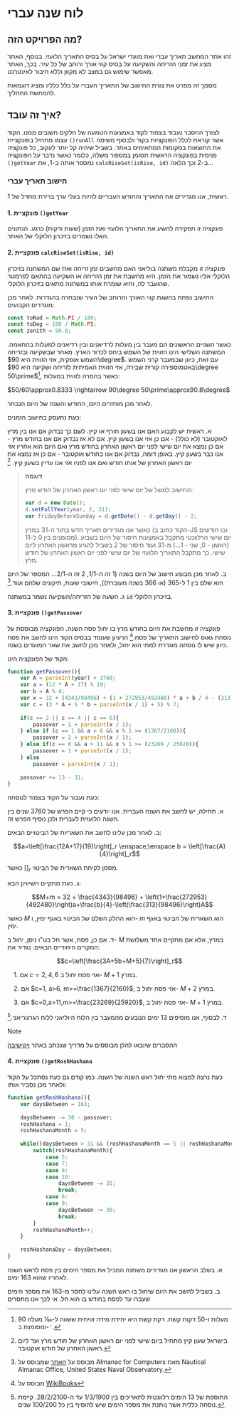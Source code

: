 # לוח שנה עברי
## מה הפרויקט הזה?
זהו אתר המחשב תאריך עברי ואת מועדי ישראל על בסיס התאריך הלועזי. בנוסף, האתר מציג את זמני הזריחה והשקיעה על בסיס קווי אורך ורוחב של כל עיר. בכך, האתר מאפשר שימוש גם במצב לא מקוון וללא חיבור לאינטרנט.

מסמך זה מפרט את צורת החישוב של התאריך העברי על כלל כלליו ומציג דוגמאות להמחשת התהליך.

## איך זה עובד?
לצורך ההסבר נעבוד בצמוד לקוד באמצעות הטמעה של חלקים חשובים ממנו.
הקוד עצמו מתחיל בפונקציית `()runAll` אשר קוראת לכלל הפונקציות בקוד ולבסוף משימה את התוצאות במקומות המתאימים באתר.
בשביל שיהיה קל יותר לעקוב, כל פונקציה פנימית בפונקציה הראשית תסומן במספור משלה, כלומר כאשר נדבר על הפונקציה `()getYear` נמספר אותה ב-1, את `calcRiseSet(isRise, id)` ב-2 וכך הלאה...
### חישוב תאריך עברי
ראשית, אנו מגדירים את התאריך והחודש העבריים להיות בעלי ערך ברירת מחדל של 1.

#### 1. פונקציית `()getYear`
פונקציה זו תפקידה להשיג את התאריך הלועזי ואת הזמן (שעות ודקות) כרגע. הנתונים האלו נשמרים בזיכרון הלוקלי של האתר.

#### 2. פונקציית `calcRiseSet(isRise, id)`
פונקציה זו מקבלת משתנה בוליאני האם מחשבים זמן זריחה ואת שם המשתנה בזיכרון הלוקלי אליו נשמור את הזמן. היא מחשבת את זמן הזריחה או השקיעה בהתאם לפרמטר שהועבר לה, והיא שומרת אותו במשתנה מתאים בזיכרון הלוקלי.

החישוב נפתח בהשגת קווי האורך והרוחב של העיר שנבחרה בהגדרות. לאחר מכן מוגדרים הקבועים:
```js
const toRad = Math.PI / 180;
const toDeg = 180 / Math.PI;
const zenith = 90.8;
```
כאשר השניים הראשונים הם מעבר בין מעלות לרדיאנים ובין רדיאנים למעלות בהתאמה. המשתנה השלישי הינו הזווית של השמש ביחס לכדור הארץ. מאחר שבשקיעה ובזריחה השמש אופקית, אזי הזווית היא $90\degree$. עם זאת, כיוון שבמעבר קרני השמש באטמוספירה קורית שבירה, אזי הזווית האמיתית לזריחה ושקיעה היא $90\degree 50\prime$[^1], כאשר בהמרה לזווית במעלות:

$50/60\approx0.8333 \rightarrow 90\degree 50\prime\approx90.8\degree$

לאחר מכן מוחזרים היום, החודש והשנה של היום הנבחר.

כעת נתעסק בחישוב הזמנים:

א. ראשית יש לקבוע האם אנו בשעון חורף או קיץ. לשם כך נבדוק אם אנו בין מרץ לאוקטובר (לא כולל) - אם כן אזי אנו בשעון קיץ. אם לא אז נבדוק אם אנו בחודש מרץ - אם כן נמצא את יום שישי לפני יום ראשון האחרון בחודש מרץ ואם היום הוא אחריו אזי אנו כבר בשעון קיץ. באופן דומה, נבדוק אם אנו בחודש אוקטובר - אם כן אז נמצא את יום ראשון האחרון של אותו חודש ואם אנו לפניו אזי אנו עדיין בשעון קיץ. [^3]

> **דוגמה**
> 
> החישוב למשל של יום שישי לפני יום ראשון האחרון של חודש מרץ:
> ```js
> var d = new Date();
> d.setFullYear(year, 2, 31);
> var fridayBeforeSunday = d.getDate() - d.getDay() - 2;
> ```
> כאשר אנו מגדירים תאריך חדש בתור ה-31 במרץ (הקוד כתוב ב-JS ובו חודשים מסומנים בין 0 ל-11). יום שישי הרלוונטי מתקבל באמצעות חיסור של היום בשבוע (ראשון - 0, שני - 1...) מ-31 ועוד חיסור של 2 בשביל להגיע מראשון האחרון ליום שישי. כך מתקבל התאריך הלועזי של יום שישי לפני יום ראשון האחרון של חודש מרץ.

 ב. לאחר מכן מבוצע חישוב של היום בשנה (1 זה ה-1/1, 2 זה ה-2/1... המספר של היום הוא שלם בין 1 ל-365 (או 366 בשנה מעוברת)), חישובי שעות, תיקונים שלהם ועוד.[^2]

 ג. השעה של הזריחה/השקיעה נשמר במשתנה `id` בזיכרון הלוקלי.


 #### 3. פונקציית `()getPassover`

פונקציה זו מחשבת את היום בחודש מרץ בו יחול פסח השנה. הפונקציה מבוססת על נוסחת גאוס לחישוב התאריך של פסח.[^4] הרעיון שעומד בבסיס הקוד הינו לחשב את פסח כיוון שיש לו נוסחה מוגדרת למתי הוא יחול, ולאחר מכן לחשב את שאר המועדים בשנה.

הקוד של הפונקציה הינו:
```js
function getPassover(){
	var A = parseInt(year) + 3760;
	var a = (12 * A + 17) % 19;
	var b = A % 4;
	var x = 32 + (4343/98496) + (1 + 272953/492480) * a + b / 4 - (313 / 98496) * A;
	var c = (3 * A + 5 * b + parseInt(x / 1) + 5) % 7;
	
	if(c == 2 || c == 4 || c == 6){
		passover = 1 + parseInt(x / 1);
	} else if (c == 1 && a > 6 && x % 1 >= (1367/2160)){
		passover = 2 + parseInt(x / 1);
	} else if(c == 0 && a > 11 && x % 1 >= (23269 / 25920)){
		passover = 1 + parseInt(x / 1);
	} else 
		passover = parseInt(x / 1);
	
	passover += 13 - 31;
}
```

כעת נעבור על הקוד בצמוד לנוסחה:

א. תחילה, יש לחשב את השנה העברית. אנו יודעים כי קיים הפרש של 3760 שנים בין השנה הלועזית לעברית ולכן נוסיף הפרש זה.

ב. לאחר מכן עלינו לחשב את השאריות של הביטויים הבאים:

$$a=\left[\frac{12A+17}{19}\right]_r \enspace;\enspace b = \left[\frac{A}{4}\right]_r$$

כאשר $[]_r$ מסמן לקיחת השארית של הביטוי.

ג. כעת מתקיים השיוויון הבא:

$$M+m = 32 + \frac{4343}{98496} + \left(1+\frac{272953}{492480}\right)a+\frac{b}{4}-\left(\frac{313}{98496}\right)A$$

כאשר $M$ הוא החלק השלם של הביטוי באגף ימין, ו- $m$ הוא השארית של הביטוי באגף ימין.

ד. אם כן, פסח, אשר חל בט"ו ניסן, יחול ב- $M$ במרץ, אלא אם מתקיים אחד משלושת המקרים היחודיים הבאים:
נגדיר את:

$$c=\left[\frac{3A+5b+M+5}{7}\right]_r$$

&emsp;1. אם $c=2,4,6$ אזי פסח יחול ב- $M+1$ במרץ.

&emsp;2. אם $c=1, a>6, m>=\frac{1367}{2160}$, אזי פסח יחול ב- $M+2$ במרץ.

&emsp;3. אם $c=0,a>11,m>=\frac{23269}{25920}$, אזי פסח יחול ב- $M+1$ במרץ.

ד. לבסוף, אנו מוסיפים 13 ימים הנובעים מהמעבר בין הלוח היוליאני ללוח הגרגוריאני.[^5]

 > [!NOTE]
> ההסברים שיובאו להלן מבוססים על מדריך שנכתב באתר [ויקישיבה](https://www.yeshiva.org.il/wiki/index.php/%D7%9E%D7%93%D7%A8%D7%99%D7%9A_%D7%9C%D7%94%D7%9B%D7%A0%D7%AA_%D7%9C%D7%95%D7%97_%D7%A9%D7%A0%D7%94_%D7%A2%D7%91%D7%A8%D7%99)

#### 4. פונקציית `()getRoshHashana`

כעת נרצה למצוא מתי יחול ראש השנה של השנה. כמו קודם גם כעת נסתכל על הקוד ולאחר מכן נסביר אותו:

```js
function getRoshHashana(){
	var daysBetween = 163;
	
	daysBetween -= 30 - passover;
	roshHashana = 1;
	roshHashanaMonth = 5;
	
	while((daysBetween > 31 && (roshHashanaMonth == 5 || roshHashanaMonth == 7 || roshHashanaMonth == 8 || roshHashanaMonth == 10)) || (daysBetween > 30 && (roshHashanaMonth == 6 || roshHashanaMonth == 9))){
		switch(roshHashanaMonth){
			case 5:
			case 7:
			case 8:
			case 10:
				daysBetween -= 31;
				break;
			case 6:
			case 9:
				daysBetween -= 30;
				break;
		}
		roshHashanaMonth++;
	}
	
	roshHashanaDay = daysBetween;
}
```

א. בשלב הראשון אנו מגדירים משתנה המכיל את מספר הימים בין פסח לראש השנה לאחריו שהוא 163 ימים.

ב. בשביל לחשב את היום שיחול בו ראש השנה עלינו לחסר מ-163 את מספר הימים שעברו עד לפסח בחודש בו הוא חל. אי לכך אנו מחסרים 

 

[^1]: 90 מעלות ו-50 דקות קשת. דקת קשת היא יחידת מידה זוויתית ששווה ל-1⁄60 מעלה ומסומנת ב-`'`.
[^2]: מבוסס על [האתר](https://edwilliams.org/sunrise_sunset_algorithm.htm) שמבוסס על Almanac for Computers מאת Nautical Almanac Office, United States Naval Observatory.
[^3]: בישראל שעון קיץ מתחיל ביום שישי לפני יום ראשון האחרון של חודש מרץ ועד ליום ראשון האחרון של חודש אוקטובר.
[^4]: מבוסס על [WikiBooks](https://en.wikibooks.org/wiki/Mathematics_of_the_Jewish_Calendar/Printable_version#Gauss'_Formula_for_the_Date_of_Pesach)
[^5]: התוספת של 13 הימים רלוונטית לתאריכים בין 1/3/1900 עד ה-28/2/2100. קיימת נוסחה כללית אשר נותנת את מספר הימים שיש להוסיף בין כל 100/200 שנים.
